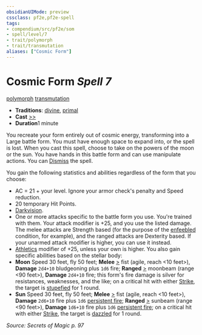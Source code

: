 ```yaml
---
obsidianUIMode: preview
cssclass: pf2e,pf2e-spell
tags:
- compendium/src/pf2e/som
- spell/level/7
- trait/polymorph
- trait/transmutation
aliases: ["Cosmic Form"]
---
```

# Cosmic Form *Spell 7*   
[polymorph](/rules/traits/polymorph.md)  [transmutation](/rules/traits/transmutation.md)  

- **Traditions**: [divine](/rules/traits/divine.md), [primal](/rules/traits/primal.md)
- **Cast** [>>](/rules/core-rulebook/chapter-9-playing-the-game.md#Actions "Two-Action") 
- **Duration**1 minute

You recreate your form entirely out of cosmic energy, transforming into a Large battle form. You must have enough space to expand into, or the spell is lost. When you cast this spell, choose to take on the powers of the moon or the sun. You have hands in this battle form and can use manipulate actions. You can [Dismiss](/rules/actions/dismiss.md) the spell.

You gain the following statistics and abilities regardless of the form that you choose:

- AC = 21 + your level. Ignore your armor check's penalty and Speed reduction.
- 20 temporary Hit Points.
- [Darkvision](/rules/abilities/darkvision.md).
- One or more attacks specific to the battle form you use. You're trained with them. Your attack modifier is +25, and you use the listed damage. The melee attacks are Strength based (for the purpose of the [enfeebled](/rules/conditions.md#Enfeebled) condition, for example), and the ranged attacks are Dexterity based. If your unarmed attack modifier is higher, you can use it instead.
- [Athletics](/compendium/skills.md#Athletics) modifier of +25, unless your own is higher. You also gain specific abilities based on the stellar body:
- **Moon** Speed 30 feet, fly 50 feet; **Melee** [>](/rules/core-rulebook/chapter-9-playing-the-game.md#Actions "Single Action") fist (agile, reach <10 feet>), **Damage** `2d4+10` bludgeoning plus `1d6` fire; **Ranged** [>](/rules/core-rulebook/chapter-9-playing-the-game.md#Actions "Single Action") moonbeam (range <90 feet>), **Damage** `2d4+10` fire; this form's fire damage is silver for resistances, weaknesses, and the like; on a critical hit with either [Strike](/rules/actions/strike.md), the target is [stupefied](/rules/conditions.md#Stupefied) for 1 round.
- **Sun** Speed 30 feet, fly 50 feet; **Melee** [>](/rules/core-rulebook/chapter-9-playing-the-game.md#Actions "Single Action") fist (agile, reach <10 feet>), **Damage** `2d6+10` fire plus `1d6` [persistent fire](/rules/conditions.md#Persistent%20Damage); **Ranged** [>](/rules/core-rulebook/chapter-9-playing-the-game.md#Actions "Single Action") sunbeam (range <90 feet>), **Damage** `1d6+10` fire plus `1d6` [persistent fire](/rules/conditions.md#Persistent%20Damage); on a critical hit with either [Strike](/rules/actions/strike.md), the target is [dazzled](/rules/conditions.md#Dazzled) for 1 round.

*Source: Secrets of Magic p. 97*